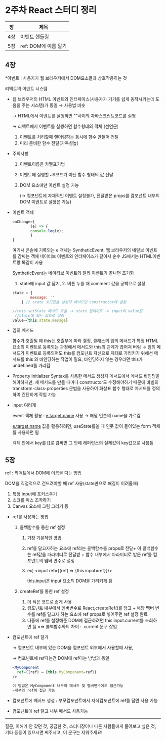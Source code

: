 # 2주차 React 스터디 정리

| 장   | 제목          |
| ---- | ------------- |
| 4장 | 이벤트 핸들링 |
| 5장 | ref: DOM에 이름 달기 |

## 4장

*이벤트 : 사용자가 웹 브라우저에서 DOM요소들과 상호작용하는 것

리액트의 이벤트 시스템

- 웹 브라우저의 HTML 이벤트와 인터페이스(사용자가 기기를 쉽게 동작시키는데 도움을 주는 시스템)가 동일 → 사용법 비슷

  → HTML에서 이벤트를 실행하면 ""사이의 자바스크립트코드를 실행

  → 리액트에서 이벤트를 실행하면 함수형태의 객체 (선언문)

  1. 이벤트를 처리할때 렌더링하는 동시에 함수 만들어 전달
  2. 미리 준비한 함수 전달(가독성높)

- 주의사항

  1. 이벤트이름은 카멜표기법

  2. 이벤트에 실행할 JS코드가 아닌 함수 형태의 값 전달

  3. DOM 요소에만 이벤트 설정 가능

     (→ 컴포넌트에 자체적인 이벤트 설정불가, 전달받은 props를 컴포넌트 내부의 DOM 이벤트로 설정은 가능)

- 이벤트 객체

  ```jsx
  onChange={
          (e) => {
          console.log(e);
          }
  }
  ```

  여기서 콘솔에 기록되는 e 객체는 SyntheticEvent, 웹 브라우저의 네잍브 이벤트를 감싸는 객체 네이티브 이벤트와 인터페이스가 같아서 순수 JS에서는 HTML이벤트랑 똑같이 사용

  SyntheticEvent는 네이티브 이벤트와 달리 이벤트가 끝나면 초기화

  1. state에 input 값 담기, 2. 버튼 누를 때 comment 값을 공백으로 설정

  ```jsx
  state = {
          message: ''
      } // state 초깃값을 생성자 메서드인 constructor에 설정
  
  //this.setState 메서드 호출 -> state 업데이트 -> input의 value값
   //state에 있는 값으로 설정
  value={this.state.messge}
  ```

- 임의 메서드

  함수가 호출될 때 this는 호출부에 따라 결정, 클래스의 임의 메서드가 특정 HTML요소의 이벤트로 등록되는 과정에서 메서드와 this의 관계가 끊어져 버림 → 임의 메서드가 이벤트로 등록되어도 this를 컴포넌트 자신으로 제대로 가리키기 위해선 메서드를 this 와 바인딩하는 작업이 필요, 바인딩하지 않는 경우라면 this가 undefined를 가리킴

- Property Initializer Syntax를 사용한 메서드 생성자 메서드에서 메서드 바인딩을 해야하지만, 새 메서드를 만들 때마다 constructor도 수정해야하기 때문에 바벨의 transform-class-properties 문법을 사용하여 화살표 함수 형태로 메서드를 정의하여 간단하게 작업 가능

- input 여러개

  event 객체 활용 : [e.target.name](http://e.target.name) 사용 → 해당 인풋의 name을 가르킴

  [e.target.name](http://e.target.name) 값을 활용하려면, useState를쓸 때 인풋 값이 들어있는 form 객체를 사용하면 됨

  객체 안에서 key를 []로 감싸면 그 안에 레퍼런스의 실제값이 key값으로 사용됨

## 5장

ref : 리액트에서 DOM에 이름을 다는 방법

DOM을 직접적으로 건드려야할 때 ref 사용(state만으로 해결이 어려울때)

1. 특정 input에 포커스주기
2. 스크롤 박스 조작하기
3. Canvas 요소에 그림 그리기 등

- ref를 사용하는 방법

  1. 콜백함수를 통한 ref 설정

     1. 가장 기본적인 방법

     2. ref를 달고자하는 요소에 ref라는 콜백함수를 props로 전달+ 이 콜백함수는 ref값을 파라미터로 전달받 + 함수 내부에서 파라미터로 받은 ref를 컴포넌트의 멤버 변수로 설정

     3. ex) <input ref={(ref) ⇒ {this.input=ref}}/>

        this.input은 input 요소의 DOM을 가리키게 됨

  2. createRef를 통한 ref 설정

     1. 더 적은 코드로 쉽게 사용
     2. 컴포넌트 내부에서 멤버변수로 React,createRef()를 담고 + 해당 멤버 변수를 ref를 달고자 하는 요소에 ref props로 넣어주면 ref 설정 완료
     3. 나중에 ref를 설정해준 DOM에 접근하려면 this.input.current를 조회하면 됨  =⇒ 콜백함수와의 차이 : .current 문구 삽입

- 컴포넌트에 ref 달기

  → 컴포넌트 내부에 있는 DOM을 컴포넌트 외부에서 사용할때 사용,

  → 컴포넌트에 ref다는건 DOM에 ref다는 방법과 동일

  ```jsx
  <MyComponent
  	ref={(ref) ⇒ {this.MyComponent=ref}}
  />
  
  이 방법은 MyComponent 내부의 메서드 및 멤버변수에도 접근가능
  =내부의 ref에 접근 가능
  ```

- 컴포넌트에 메서드 생성 : 부모컴포넌트에서 자식컴포넌트에 ref를 달면 사용 가능

- 컴포넌트에 ref 달고 내부 메서드 사용가능

------

질문, 이해가 안 갔던 것, 궁금한 것, 스터디장이나 다른 사람들에게 물어보고 싶은 것, 기타 등등이 있으시면 써주시고, 이 문구는 지워주세요!

